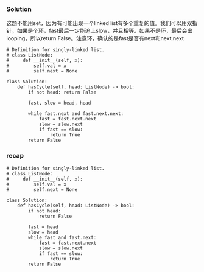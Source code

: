 ### Solution
这题不能用set，因为有可能出现一个linked list有多个重复的值。我们可以用双指针，如果是个环，fast最后一定能追上slow，并且相等。如果不是环，最后会出looping，所以return False。注意环，确认的是fast是否有next和next.next
```
# Definition for singly-linked list.
# class ListNode:
#     def __init__(self, x):
#         self.val = x
#         self.next = None

class Solution:
    def hasCycle(self, head: ListNode) -> bool:
        if not head: return False
        
        fast, slow = head, head
        
        while fast.next and fast.next.next:
            fast = fast.next.next
            slow = slow.next
            if fast == slow:
                return True
        return False
```

### recap
```
# Definition for singly-linked list.
# class ListNode:
#     def __init__(self, x):
#         self.val = x
#         self.next = None

class Solution:
    def hasCycle(self, head: ListNode) -> bool:
        if not head:
            return False
        
        fast = head
        slow = head
        while fast and fast.next:
            fast = fast.next.next
            slow = slow.next
            if fast == slow:
                return True
        return False
```